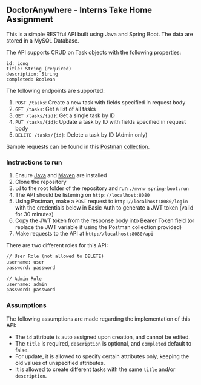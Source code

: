 ## DoctorAnywhere - Interns Take Home Assignment

This is a simple RESTful API built using Java and Spring Boot. The data are stored in a MySQL Database.

The API supports CRUD on Task objects with the following properties:
```
id: Long
title: String (required)
description: String
completed: Boolean
```

The following endpoints are supported:
1. `POST /tasks`: Create a new task with fields specified in request body
2. `GET /tasks`: Get a list of all tasks
3. `GET /tasks/{id}`: Get a single task by ID 
4. `PUT /tasks/{id}`: Update a task by ID with fields specified in request body
5. `DELETE /tasks/{id}`: Delete a task by ID (Admin only)


Sample requests can be found in this [Postman collection](https://api.postman.com/collections/20956562-1067eff2-b472-41f8-9340-82adefcfd9cc?access_key=PMAT-01H02Z0RN5X7W19HTD2WKHQACJ).

### Instructions to run
1. Ensure [Java](https://www.oracle.com/java/technologies/downloads/) and [Maven](https://maven.apache.org/download.cgi) are installed
2. Clone the repository
3. `cd` to the root folder of the repository and run `./mvnw spring-boot:run`
4. The API should be listening on `http://localhost:8080`
5. Using Postman, make a `POST` request to `http://localhost:8080/login` with the credentials below in Basic Auth to generate a JWT token (valid for 30 minutes)
6. Copy the JWT token from the response body into Bearer Token field (or replace the JWT variable if using the Postman collection provided)
7. Make requests to the API at `http://localhost:8080/api`

There are two different roles for this API:
```markdown
// User Role (not allowed to DELETE)
username: user
password: password

// Admin Role
username: admin
password: password
```

### Assumptions
The following assumptions are made regarding the implementation of this API:
- The `id` attribute is auto assigned upon creation, and cannot be edited.
- The `title` is required, `description` is optional, and `completed` default to false.
- For update, it is allowed to specify certain attributes only, keeping the old values of unspecified attributes.
- It is allowed to create different tasks with the same `title` and/or `description`.
